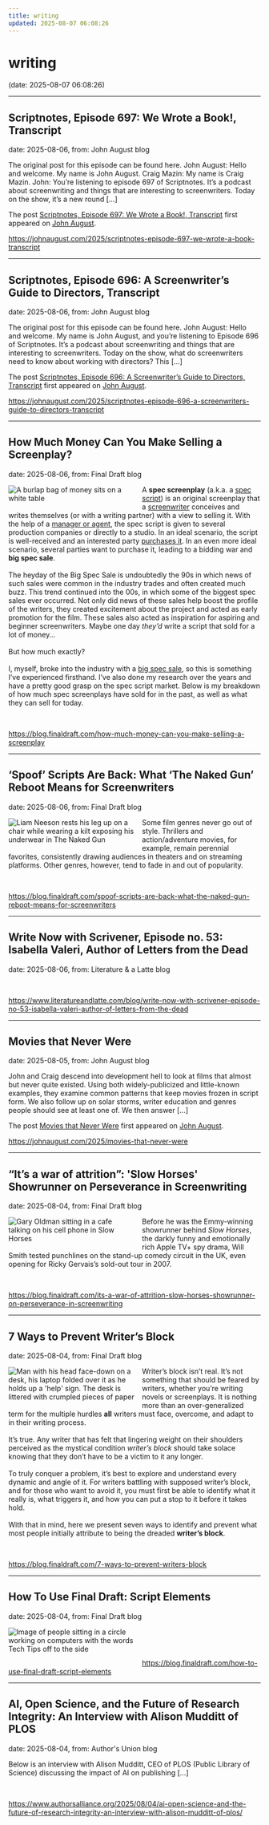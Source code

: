 ```yaml
---
title: writing
updated: 2025-08-07 06:08:26
---
```


# writing

(date: 2025-08-07 06:08:26)

---

## Scriptnotes, Episode 697: We Wrote a Book!, Transcript

date: 2025-08-06, from: John August blog

<p>The original post for this episode can be found here. John August: Hello and welcome. My name is John August. Craig Mazin: My name is Craig Mazin. John: You’re listening to episode 697 of Scriptnotes. It’s a podcast about screenwriting and things that are interesting to screenwriters. Today on the show, it’s a new round [&#8230;]</p>
The post <a href="https://johnaugust.com/2025/scriptnotes-episode-697-we-wrote-a-book-transcript">Scriptnotes, Episode 697: We Wrote a Book!, Transcript</a> first appeared on <a href="https://johnaugust.com">John August</a>. 

<br> 

<https://johnaugust.com/2025/scriptnotes-episode-697-we-wrote-a-book-transcript>

---

## Scriptnotes, Episode 696: A Screenwriter’s Guide to Directors, Transcript

date: 2025-08-06, from: John August blog

<p>The original post for this episode can be found here. John August: Hello and welcome. My name is John August, and you’re listening to Episode 696 of Scriptnotes. It’s a podcast about screenwriting and things that are interesting to screenwriters. Today on the show, what do screenwriters need to know about working with directors? This [&#8230;]</p>
The post <a href="https://johnaugust.com/2025/scriptnotes-episode-696-a-screenwriters-guide-to-directors-transcript">Scriptnotes, Episode 696: A Screenwriter’s Guide to Directors, Transcript</a> first appeared on <a href="https://johnaugust.com">John August</a>. 

<br> 

<https://johnaugust.com/2025/scriptnotes-episode-696-a-screenwriters-guide-to-directors-transcript>

---

## How Much Money Can You Make Selling a Screenplay?

date: 2025-08-06, from: Final Draft blog

<div class="hs-featured-image-wrapper"> 
 <a href="https://blog.finaldraft.com/how-much-money-can-you-make-selling-a-screenplay" title="" class="hs-featured-image-link"> <img src="https://blog.finaldraft.com/hubfs/A%20burlap%20bag%20of%20money%20sits%20on%20a%20white%20table%20%281%29.png" alt="A burlap bag of money sits on a white table" class="hs-featured-image" style="width:auto !important; max-width:50%; float:left; margin:0 15px 15px 0;"> </a> 
</div> 
<p>A <span style="font-weight: bold;">spec screenplay</span> (a.k.a. a <a href="https://blog.finaldraft.com/what-is-a-spec-script">spec script</a>) is an original screenplay that a <a href="https://blog.finaldraft.com/how-to-be-a-screenwriter-in-5-basic-steps">screenwriter</a> conceives and writes themselves (or with a writing partner) with a view to selling it. With the help of a <a href="https://blog.finaldraft.com/the-differences-between-an-agent-and-a-manager">manager or agent</a>, the spec script is given to several production companies or directly to a studio. In an ideal scenario, the script is well-received and an interested party <a href="https://blog.finaldraft.com/screenplay-options-vs.-screenplay-sales">purchases it</a>. In an even more ideal scenario, several parties want to purchase it, leading to a bidding war and <span style="font-weight: bold;">big spec sale</span>.<br><br>The heyday of the Big Spec Sale is undoubtedly the 90s in which news of such sales were common in the industry trades and often created much buzz. This trend continued into the 00s, in which some of the biggest spec sales ever occurred. Not only did news of these sales help boost the profile of the writers, they created excitement about the project and acted as early promotion for the film. These sales also acted as inspiration for aspiring and beginner screenwriters. Maybe one day <span style="font-style: italic;">they’d</span> write a script that sold for a lot of money…<br><br>But how much exactly?<br><br>I, myself, broke into the industry with a <a href="https://blog.finaldraft.com/5-things-i-did-to-become-a-professional-screenwriter">big spec sale</a>, so this is something I’ve experienced firsthand. I’ve also done my research over the years and have a pretty good grasp on the spec script market. Below is my breakdown of how much spec screenplays have sold for in the past, as well as what they can sell for today.</p> 

<br> 

<https://blog.finaldraft.com/how-much-money-can-you-make-selling-a-screenplay>

---

## ‘Spoof’ Scripts Are Back: What ‘The Naked Gun’ Reboot Means for Screenwriters

date: 2025-08-06, from: Final Draft blog

<div class="hs-featured-image-wrapper"> 
 <a href="https://blog.finaldraft.com/spoof-scripts-are-back-what-the-naked-gun-reboot-means-for-screenwriters" title="" class="hs-featured-image-link"> <img src="https://blog.finaldraft.com/hubfs/Liam%20Neeson%20in%20The%20Naked%20Gun.png" alt="Liam Neeson rests his leg up on a chair while wearing a kilt exposing his underwear in The Naked Gun" class="hs-featured-image" style="width:auto !important; max-width:50%; float:left; margin:0 15px 15px 0;"> </a> 
</div> 
<p>Some film genres never go out of style. Thrillers and action/adventure movies, for example, remain perennial favorites, consistently drawing audiences in theaters and on streaming platforms. Other genres, however, tend to fade in and out of popularity.</p> 

<br> 

<https://blog.finaldraft.com/spoof-scripts-are-back-what-the-naked-gun-reboot-means-for-screenwriters>

---

## Write Now with Scrivener, Episode no. 53: Isabella Valeri, Author of Letters from the Dead

date: 2025-08-06, from: Literature & a Latte blog

 

<br> 

<https://www.literatureandlatte.com/blog/write-now-with-scrivener-episode-no-53-isabella-valeri-author-of-letters-from-the-dead>

---

## Movies that Never Were

date: 2025-08-05, from: John August blog

<p>John and Craig descend into development hell to look at films that almost but never quite existed. Using both widely-publicized and little-known examples, they examine common patterns that keep movies frozen in script form. We also follow up on solar storms, writer education and genres people should see at least one of. We then answer [&#8230;]</p>
The post <a href="https://johnaugust.com/2025/movies-that-never-were">Movies that Never Were</a> first appeared on <a href="https://johnaugust.com">John August</a>. 

<br> 

<https://johnaugust.com/2025/movies-that-never-were>

---

## “It’s a war of attrition”: 'Slow Horses' Showrunner on Perseverance in Screenwriting

date: 2025-08-04, from: Final Draft blog

<div class="hs-featured-image-wrapper"> 
 <a href="https://blog.finaldraft.com/its-a-war-of-attrition-slow-horses-showrunner-on-perseverance-in-screenwriting" title="" class="hs-featured-image-link"> <img src="https://blog.finaldraft.com/hubfs/Gary%20Oldman%20in%20Slow%20Horses%20%282%29.png" alt="Gary Oldman sitting in a cafe talking on his cell phone in Slow Horses" class="hs-featured-image" style="width:auto !important; max-width:50%; float:left; margin:0 15px 15px 0;"> </a> 
</div> 
<p>Before he was the Emmy-winning showrunner behind <em>Slow Horses</em>, the darkly funny and emotionally rich Apple TV+ spy drama, Will Smith tested punchlines on the stand-up comedy circuit in the UK, even opening for Ricky Gervais’s sold-out tour in 2007.&nbsp;</p> 

<br> 

<https://blog.finaldraft.com/its-a-war-of-attrition-slow-horses-showrunner-on-perseverance-in-screenwriting>

---

## 7 Ways to Prevent Writer’s Block

date: 2025-08-04, from: Final Draft blog

<div class="hs-featured-image-wrapper"> 
 <a href="https://blog.finaldraft.com/7-ways-to-prevent-writers-block" title="" class="hs-featured-image-link"> <img src="https://blog.finaldraft.com/hubfs/Man%20with%20his%20head%20face-down%20on%20a%20desk%2c%20his%20laptop%20folded%20over%20it%20as%20he%20holds%20up%20a%20help%20sign.%20The%20desk%20is%20littered%20with%20crumpled%20pieces%20of%20paper.png" alt="Man with his head face-down on a desk, his laptop folded over it as he holds up a 'help' sign. The desk is littered with crumpled pieces of paper" class="hs-featured-image" style="width:auto !important; max-width:50%; float:left; margin:0 15px 15px 0;"> </a> 
</div> 
<p>Writer’s block isn’t real. It’s not something that should be feared by writers, whether you’re writing novels or screenplays. It is nothing more than an over-generalized term for the multiple hurdles <span style="font-weight: bold;">all</span> writers must face, overcome, and adapt to in their writing process.&nbsp;<br><br>It’s true. Any writer that has felt that lingering weight on their shoulders perceived as the mystical condition <em>writer’s block</em> should take solace knowing that they don’t have to be a victim to it any longer.&nbsp;<br><br>To truly conquer a problem, it’s best to explore and understand every dynamic and angle of it. For writers battling with supposed writer’s block, and for those who want to avoid it, you must first be able to identify what it really is, what triggers it, and how you can put a stop to it before it takes hold.&nbsp;<br><br>With that in mind, here we present seven ways to identify and prevent what most people initially attribute to being the dreaded <span style="font-weight: bold;">writer’s block</span>.</p> 

<br> 

<https://blog.finaldraft.com/7-ways-to-prevent-writers-block>

---

## How To Use Final Draft: Script Elements

date: 2025-08-04, from: Final Draft blog

<div class="hs-featured-image-wrapper"> 
 <a href="https://blog.finaldraft.com/how-to-use-final-draft-script-elements" title="" class="hs-featured-image-link"> <img src="https://blog.finaldraft.com/hubfs/Image%20of%20people%20sitting%20in%20a%20circle%20working%20on%20computers%20with%20the%20words%20Tech%20Tips%20off%20to%20the%20side.png" alt="Image of people sitting in a circle working on computers with the words Tech Tips off to the side" class="hs-featured-image" style="width:auto !important; max-width:50%; float:left; margin:0 15px 15px 0;"> </a> 
</div> 
<p>&nbsp;</p> 

<br> 

<https://blog.finaldraft.com/how-to-use-final-draft-script-elements>

---

## AI, Open Science, and the Future of Research Integrity: An Interview with Alison Mudditt of PLOS

date: 2025-08-04, from: Author's Union blog

Below is an interview with&#160;Alison Mudditt, CEO of PLOS (Public Library of Science) discussing the impact of AI on publishing [&#8230;] 

<br> 

<https://www.authorsalliance.org/2025/08/04/ai-open-science-and-the-future-of-research-integrity-an-interview-with-alison-mudditt-of-plos/>

